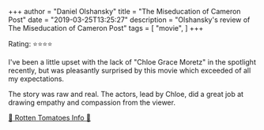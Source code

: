 +++
author = "Daniel Olshansky"
title = "The Miseducation of Cameron Post"
date = "2019-03-25T13:25:27"
description = "Olshansky's review of The Miseducation of Cameron Post"
tags = [
    "movie",
]
+++

Rating: ⭐⭐⭐⭐

I've been a little upset with the lack of "Chloe Grace Moretz" in the spotlight recently, but was pleasantly surprised by this movie which exceeded of all my expectations.

The story was raw and real. The actors, lead by Chloe, did a great job at drawing empathy and compassion from the viewer.

[🍅 Rotten Tomatoes Info 🍅](https://www.rottentomatoes.com//m/the_miseducation_of_cameron_post_2018)